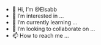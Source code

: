 - 👋 Hi, I’m @Elsabb
- 👀 I’m interested in ...
- 🌱 I’m currently learning ...
- 💞️ I’m looking to collaborate on ...
- 📫 How to reach me ...

<!---
Elsabb/Elsabb is a ✨ special ✨ repository because its `README.md` (this file) appears on your GitHub profile.
You can click the Preview link to take a look at your changes.
--->
